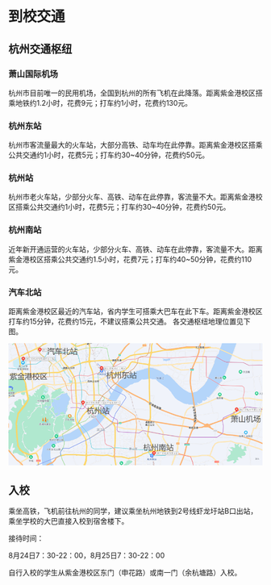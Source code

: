 # 到校交通

## 杭州交通枢纽

### 萧山国际机场

杭州市目前唯一的民用机场，全国到杭州的所有飞机在此降落。距离紫金港校区搭乘地铁约1.2小时，花费9元；打车约1小时，花费约130元。

### 杭州东站

杭州市客流量最大的火车站，大部分高铁、动车均在此停靠。距离紫金港校区搭乘公共交通约1小时，花费5元；打车约30~40分钟，花费约50元。

### 杭州站

杭州市老火车站，少部分火车、高铁、动车在此停靠，客流量不大。距离紫金港校区搭乘公共交通约1小时，花费5元；打车约30~40分钟，花费约50元。

### 杭州南站

近年新开通运营的火车站，少部分火车、高铁、动车在此停靠，客流量不大。距离紫金港校区搭乘公共交通约1.5小时，花费7元；打车约40~50分钟，花费约110元。

### 汽车北站

距离紫金港校区最近的汽车站，省内学生可搭乘大巴车在此下车。距离紫金港校区打车约15分钟，花费约15元，不建议搭乘公共交通。
各交通枢纽地理位置见下图。

![transporation](../assets/transportation.png)

## 入校

乘坐高铁，飞机前往杭州的同学，建议乘坐杭州地铁到2号线虾龙圩站B口出站，乘坐学校的大巴直接入校到宿舍楼下。

接待时间：

8月24日7：30-22：00，8月25日7：30-22：00

自行入校的学生从紫金港校区东门（申花路）或南一门（余杭塘路）入校。
